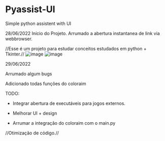 # Pyassist-UI

Simple python assistent with UI

28/06/2022 Início do Projeto.
Arrumado a abertura instantanea de link via webbrowser.

//Esse é um projeto para estudar conceitos estudados em python + Tkinter.//
![image](https://user-images.githubusercontent.com/67298422/176273968-b2872b94-259b-415a-bd6d-4f620832f084.png)
![image](https://user-images.githubusercontent.com/67298422/176274030-0b1bfba3-f392-4784-a316-4bbf471fe13d.png)

 29/06/2022
 
Arrumado algum bugs

Adicionado todas funções do coloraim

TODO: 

- Integrar abertura de executáveis para jogos externos.

- Melhorar UI + design
- Arrumar a integração do coloraim com o main.py

//Otimização de código.//
